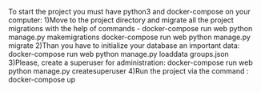 To start the project you must have python3 and  docker-compose on your computer:
1)Move to the project directory and migrate all the project migrations with the help of commands -
	docker-compose run web python manage.py makemigrations
	docker-compose run web python manage.py migrate
2)Than you have to initialize your database an important data:
	docker-compose run web python manage.py loaddata groups.json
3)Please, create a superuser for administration:
	docker-compose run web python manage.py createsuperuser
4)Run the project via the command :
	docker-compose up
